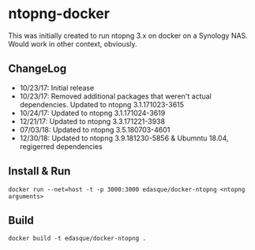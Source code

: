 # ntopng-docker

This was initially created to run ntopng 3.x on docker on a Synology NAS. Would
work in other context, obviously.

## ChangeLog

* 10/23/17: Initial release
* 10/23/17: Removed additional packages that weren't actual dependencies.
  Updated to ntopng 3.1.171023-3615
* 10/24/17: Updated to ntopng 3.1.171024-3619
* 12/21/17: Updated to ntopng 3.3.171221-3938
* 07/03/18: Updated to ntopng 3.5.180703-4601
* 12/30/18: Updated to ntopng 3.9.181230-5856 & Ubumntu 18.04, regigerred dependencies

## Install & Run

```
docker run --net=host -t -p 3000:3000 edasque/docker-ntopng <ntopng arguments>
```

## Build

```
docker build -t edasque/docker-ntopng .
```
